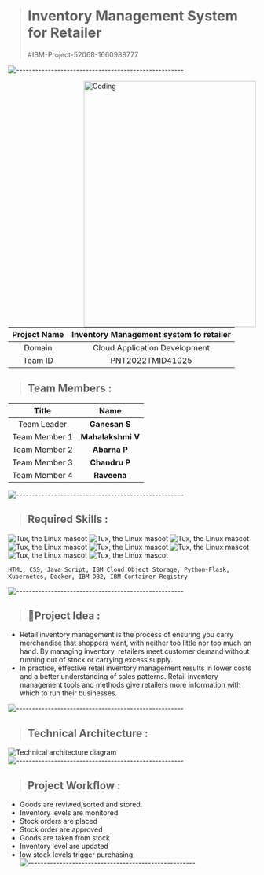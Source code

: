 

># Inventory Management System for Retailer
>#IBM-Project-52068-1660988777

![-----------------------------------------------------](https://raw.githubusercontent.com/andreasbm/readme/master/assets/lines/rainbow.png)

<img align="right" alt="Coding" width="350" height="500" src="https://cdn-web.gofrugal.com/images/inventory_ctrl/banner_img.svg">


| **Project Name** | **Inventory Management system fo retailer** |
|:-----------------:|:------------------------------:|
|         Domain    |  Cloud Application Development |
|        Team ID    |  PNT2022TMID41025 |



>## Team Members :
|   **Title**   |      **Name**     |
|:-----------:|:-----------------:|
| Team Leader   |    **Ganesan S**   |
| Team Member 1 |   **Mahalakshmi V**  |
| Team Member 2 |  **Abarna P**  |
| Team Member 3 | **Chandru P** |
| Team Member 4 | **Raveena** |


![-----------------------------------------------------](https://raw.githubusercontent.com/andreasbm/readme/master/assets/lines/rainbow.png)

>## Required Skills :
 ![Tux, the Linux mascot](https://img.icons8.com/color/48/40C057/html-5--v1.png)   ![Tux, the Linux mascot](https://img.icons8.com/fluency/48/000000/css3.png) ![Tux, the Linux mascot](https://img.icons8.com/fluency/48/000000/javascript.png) ![Tux, the Linux mascot]( https://img.icons8.com/color/48/000000/kubernetes.png) ![Tux, the Linux mascot](https://img.icons8.com/color/48/000000/docker.png)  ![Tux, the Linux mascot](https://img.icons8.com/fluency/48/000000/python.png)  ![Tux, the Linux mascot]( https://img.icons8.com/ios-filled/50/000000/flask.png) ![Tux, the Linux mascot](https://img.icons8.com/nolan/64/ibm.png)

    HTML, CSS, Java Script, IBM Cloud Object Storage, Python-Flask, Kubernetes, Docker, IBM DB2, IBM Container Registry
![-----------------------------------------------------](https://raw.githubusercontent.com/andreasbm/readme/master/assets/lines/rainbow.png)

>## :floppy_disk:Project Idea :
 <ul><li>Retail inventory management is the process of ensuring you carry
merchandise that shoppers want, with neither too little nor too much on
hand. By managing inventory, retailers meet customer demand without
running out of stock or carrying excess supply.</li>
<li>In practice, effective retail inventory management results in lower costs
and a better understanding of sales patterns. Retail inventory management
tools and methods give retailers more information with which to run their
businesses.</li>
</ul>


![-----------------------------------------------------](https://raw.githubusercontent.com/andreasbm/readme/master/assets/lines/rainbow.png)

>## Technical Architecture :
![Technical architecture diagram](https://lh3.googleusercontent.com/CREVNwiSXyEeHRqKw-PyOLl3407cgeGKXaoHe4XxiA2BKwElixI7EHYyIo65PCZwi7t7vvg_wvZ6V44M_i9K0n7rk4MkKcfoSGN6GKBwTDVBYVIoon8EfgcBwBiKNA)
![-----------------------------------------------------](https://raw.githubusercontent.com/andreasbm/readme/master/assets/lines/rainbow.png)

>## Project Workflow :
 - Goods are reviwed,sorted and stored.
 - Inventory levels are monitored
 - Stock orders are placed
 - Stock order are approved
 - Goods are taken from stock
 - Inventory level are updated
 - low stock levels trigger purchasing
![-----------------------------------------------------](https://raw.githubusercontent.com/andreasbm/readme/master/assets/lines/rainbow.png)
